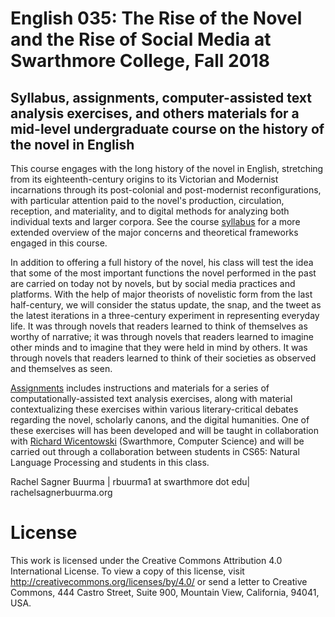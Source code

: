 # English 035: The Rise of the Novel and the Rise of Social Media at Swarthmore College, Fall 2018
## Syllabus, assignments, computer-assisted text analysis exercises, and others materials for a mid-level undergraduate course on the history of the novel in English

This course engages with the long history of the novel in English, stretching from its eighteenth-century origins to its Victorian and Modernist incarnations through its post-colonial and post-modernist reconfigurations, with particular attention paid to the novel's production, circulation, reception, and materiality, and to digital methods for analyzing both individual texts and larger corpora. See the course [syllabus](/Syllabus/Rise2018Syllabus.md) for a more extended overview of the major concerns and theoretical frameworks engaged in this course.

In addition to offering a full history of the novel, his class will test the idea that some of the most important functions the novel performed in the past are carried on today not by novels, but by social media practices and platforms. With the help of major theorists of novelistic form from the last half-century, we will consider the status update, the snap, and the tweet as the latest iterations in a three-century experiment in representing everyday life. It was through novels that readers learned to think of themselves as worthy of narrative; it was through novels that readers learned to imagine other minds and to imagine that they were held in mind by others. It was through novels that readers learned to think of their societies as observed and themselves as seen.

[Assignments](/Assignments) includes instructions and materials for a series of computationally-assisted text analysis exercises, along with material contextualizing these exercises within various literary-critical debates regarding the novel, scholarly canons, and the digital humanities. One of these exercises will has been developed and will be taught in collaboration with [Richard Wicentowski](https://www.cs.swarthmore.edu/~richardw/) (Swarthmore, Computer Science) and will be carried out through a collaboration between students in CS65: Natural Language Processing and students in this class.

Rachel Sagner Buurma | rbuurma1 at swarthmore dot edu| rachelsagnerbuurma.org

# License

This work is licensed under the Creative Commons Attribution 4.0 International License. To view a copy of this license, visit http://creativecommons.org/licenses/by/4.0/ or send a letter to Creative Commons, 444 Castro Street, Suite 900, Mountain View, California, 94041, USA.
